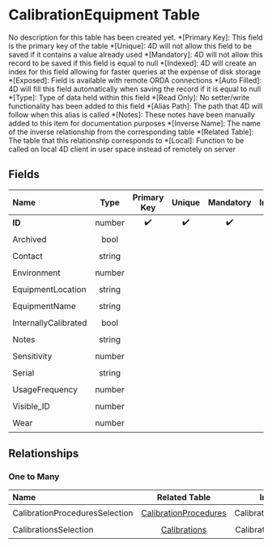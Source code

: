 ﻿# CalibrationEquipment Table
No description for this table has been created yet.
*[Primary Key]: This field is the primary key of the table
*[Unique]: 4D will not allow this field to be saved if it contains a value already used
*[Mandatory]: 4D will not allow this record to be saved if this field is equal to null
*[Indexed]: 4D will create an index for this field allowing for faster queries at the expense of disk storage
*[Exposed]: Field is available with remote ORDA connections
*[Auto Filled]: 4D will fill this field automatically when saving the record if it is equal to null
*[Type]: Type of data held within this field
*[Read Only]: No setter/write functionality has been added to this field
*[Alias Path]: The path that 4D will follow when this alias is called
*[Notes]: These notes have been manually added to this item for documentation purposes
*[Inverse Name]: The name of the inverse relationship from the corresponding table
*[Related Table]: The table that this relationship corresponds to
*[Local]: Function to be called on local 4D client in user space instead of remotely on server
## Fields

|Name|Type|Primary Key|Unique|Mandatory|Indexed|Exposed|Auto Filled|Notes|
|:---|:---:|:---:|:---:|:---:|:---:|:---:|:---:|:---:|
|**ID**|number|✔️|✔️|✔️|✔️|✔️|✔️||
|Archived|bool||||✔️|✔️|||
|Contact|string|||||✔️|||
|Environment|number|||||✔️|||
|EquipmentLocation|string|||||✔️|||
|EquipmentName|string|||||✔️|||
|InternallyCalibrated|bool|||||✔️|||
|Notes|string|||||✔️|||
|Sensitivity|number|||||✔️|||
|Serial|string|||||✔️|||
|UsageFrequency|number|||||✔️|||
|Visible_ID|number|||||✔️|||
|Wear|number|||||✔️|||
## Relationships
### One to Many

|Name|Related Table|Inverse Name|Exposed|Notes|
|:---|:---:|:---:|:---:|:---:|
|CalibrationProceduresSelection|[CalibrationProcedures](CalibrationProcedures.md)|CalibrationEquipmentENtity|✔️||
|CalibrationsSelection|[Calibrations](Calibrations.md)|CalibrationEquipmentEntity|✔️||